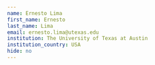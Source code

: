 ```yaml
---
name: Ernesto Lima
first_name: Ernesto
last_name: Lima
email: ernesto.lima@utexas.edu
institution: The University of Texas at Austin
institution_country: USA
hide: no
---
```


